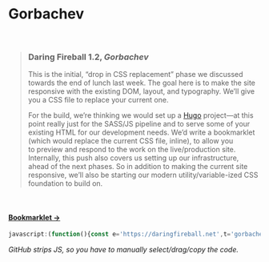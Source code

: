 # Gorbachev

 

> ### Daring Fireball 1.2, *Gorbachev*
>
> This is the initial, “drop in CSS replacement” phase we discussed towards the end of lunch last week. The goal here is to make the site responsive with the existing DOM, layout, and typography. We’ll give you a CSS file to replace your current one.
>
> For the build, we’re thinking we would set up a [Hugo](https://gohugo.io/) project—at this point really just for the SASS/JS pipeline and to serve some of your existing HTML for our development needs. We’d write a bookmarklet (which would replace the current CSS file, inline), to allow you to preview and respond to the work on the live/production site. Internally, this push also covers us setting up our infrastructure, ahead of the next phases. So in addition to making the current site responsive, we’ll also be starting our modern utility/variable-ized CSS foundation to build on.

 

#### [Bookmarklet →](https://mfehrenbach.github.io/gorbachev/bookmarklet.txt "Gorbachev") <!-- Title for regex hook. -->

```js
javascript:(function(){const e='https://daringfireball.net',t='gorbachev';if(location.href.includes(e)){let e=document.getElementById(t);e&&e.remove(),e=document.createElement('script'),e.id=t,e.src='https://mfehrenbach.github.io/gorbachev/payload.js',document.head.appendChild(e)}else location.href=e})()
```

*GitHub strips JS, so you have to manually select/drag/copy the code.*
